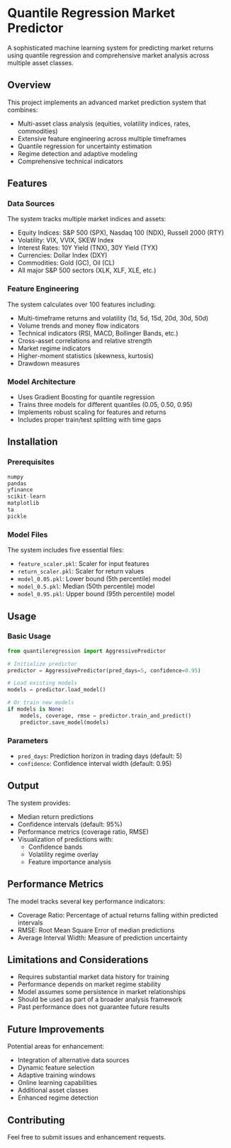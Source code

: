 # Quantile Regression Market Predictor

A sophisticated machine learning system for predicting market returns using quantile regression and comprehensive market analysis across multiple asset classes.

## Overview

This project implements an advanced market prediction system that combines:
- Multi-asset class analysis (equities, volatility indices, rates, commodities)
- Extensive feature engineering across multiple timeframes
- Quantile regression for uncertainty estimation
- Regime detection and adaptive modeling
- Comprehensive technical indicators

## Features

### Data Sources
The system tracks multiple market indices and assets:
- Equity Indices: S&P 500 (SPX), Nasdaq 100 (NDX), Russell 2000 (RTY)
- Volatility: VIX, VVIX, SKEW Index
- Interest Rates: 10Y Yield (TNX), 30Y Yield (TYX)
- Currencies: Dollar Index (DXY)
- Commodities: Gold (GC), Oil (CL)
- All major S&P 500 sectors (XLK, XLF, XLE, etc.)

### Feature Engineering
The system calculates over 100 features including:
- Multi-timeframe returns and volatility (1d, 5d, 15d, 20d, 30d, 50d)
- Volume trends and money flow indicators
- Technical indicators (RSI, MACD, Bollinger Bands, etc.)
- Cross-asset correlations and relative strength
- Market regime indicators
- Higher-moment statistics (skewness, kurtosis)
- Drawdown measures

### Model Architecture
- Uses Gradient Boosting for quantile regression
- Trains three models for different quantiles (0.05, 0.50, 0.95)
- Implements robust scaling for features and returns
- Includes proper train/test splitting with time gaps

## Installation

### Prerequisites
```python
numpy
pandas
yfinance
scikit-learn
matplotlib
ta
pickle
```

### Model Files
The system includes five essential files:
- `feature_scaler.pkl`: Scaler for input features
- `return_scaler.pkl`: Scaler for return values
- `model_0.05.pkl`: Lower bound (5th percentile) model
- `model_0.5.pkl`: Median (50th percentile) model
- `model_0.95.pkl`: Upper bound (95th percentile) model

## Usage

### Basic Usage
```python
from quantileregression import AggressivePredictor

# Initialize predictor
predictor = AggressivePredictor(pred_days=5, confidence=0.95)

# Load existing models
models = predictor.load_model()

# Or train new models
if models is None:
    models, coverage, rmse = predictor.train_and_predict()
    predictor.save_model(models)
```

### Parameters
- `pred_days`: Prediction horizon in trading days (default: 5)
- `confidence`: Confidence interval width (default: 0.95)

## Output

The system provides:
- Median return predictions
- Confidence intervals (default: 95%)
- Performance metrics (coverage ratio, RMSE)
- Visualization of predictions with:
  - Confidence bands
  - Volatility regime overlay
  - Feature importance analysis

## Performance Metrics

The model tracks several key performance indicators:
- Coverage Ratio: Percentage of actual returns falling within predicted intervals
- RMSE: Root Mean Square Error of median predictions
- Average Interval Width: Measure of prediction uncertainty

## Limitations and Considerations

- Requires substantial market data history for training
- Performance depends on market regime stability
- Model assumes some persistence in market relationships
- Should be used as part of a broader analysis framework
- Past performance does not guarantee future results

## Future Improvements

Potential areas for enhancement:
- Integration of alternative data sources
- Dynamic feature selection
- Adaptive training windows
- Online learning capabilities
- Additional asset classes
- Enhanced regime detection

## Contributing

Feel free to submit issues and enhancement requests.